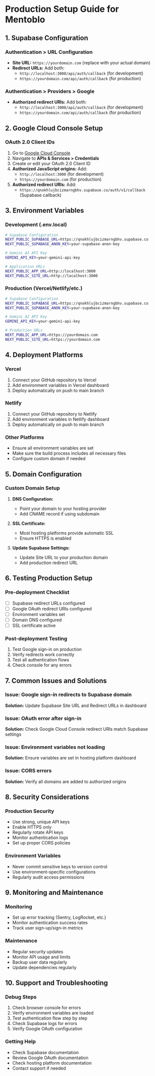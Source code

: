 # Production Setup Guide for Mentoblo

## 1. Supabase Configuration

### Authentication > URL Configuration
- **Site URL:** `https://yourdomain.com` (replace with your actual domain)
- **Redirect URLs:** Add both:
  - `http://localhost:3000/api/auth/callback` (for development)
  - `https://yourdomain.com/api/auth/callback` (for production)

### Authentication > Providers > Google
- **Authorized redirect URIs:** Add both:
  - `http://localhost:3000/api/auth/callback` (for development)
  - `https://yourdomain.com/api/auth/callback` (for production)

## 2. Google Cloud Console Setup

### OAuth 2.0 Client IDs
1. Go to [Google Cloud Console](https://console.cloud.google.com/)
2. Navigate to **APIs & Services > Credentials**
3. Create or edit your OAuth 2.0 Client ID
4. **Authorized JavaScript origins:** Add:
   - `http://localhost:3000` (for development)
   - `https://yourdomain.com` (for production)
5. **Authorized redirect URIs:** Add:
   - `https://qnokhlujbcizmarngbhv.supabase.co/auth/v1/callback` (Supabase callback)

## 3. Environment Variables

### Development (.env.local)
```bash
# Supabase Configuration
NEXT_PUBLIC_SUPABASE_URL=https://qnokhlujbcizmarngbhv.supabase.co
NEXT_PUBLIC_SUPABASE_ANON_KEY=your-supabase-anon-key

# Gemini AI API Key
GEMINI_API_KEY=your-gemini-api-key

# Application URLs
NEXT_PUBLIC_APP_URL=http://localhost:3000
NEXT_PUBLIC_SITE_URL=http://localhost:3000
```

### Production (Vercel/Netlify/etc.)
```bash
# Supabase Configuration
NEXT_PUBLIC_SUPABASE_URL=https://qnokhlujbcizmarngbhv.supabase.co
NEXT_PUBLIC_SUPABASE_ANON_KEY=your-supabase-anon-key

# Gemini AI API Key
GEMINI_API_KEY=your-gemini-api-key

# Production URLs
NEXT_PUBLIC_APP_URL=https://yourdomain.com
NEXT_PUBLIC_SITE_URL=https://yourdomain.com
```

## 4. Deployment Platforms

### Vercel
1. Connect your GitHub repository to Vercel
2. Add environment variables in Vercel dashboard
3. Deploy automatically on push to main branch

### Netlify
1. Connect your GitHub repository to Netlify
2. Add environment variables in Netlify dashboard
3. Deploy automatically on push to main branch

### Other Platforms
- Ensure all environment variables are set
- Make sure the build process includes all necessary files
- Configure custom domain if needed

## 5. Domain Configuration

### Custom Domain Setup
1. **DNS Configuration:**
   - Point your domain to your hosting provider
   - Add CNAME record if using subdomain

2. **SSL Certificate:**
   - Most hosting platforms provide automatic SSL
   - Ensure HTTPS is enabled

3. **Update Supabase Settings:**
   - Update Site URL to your production domain
   - Add production redirect URL

## 6. Testing Production Setup

### Pre-deployment Checklist
- [ ] Supabase redirect URLs configured
- [ ] Google OAuth redirect URIs configured
- [ ] Environment variables set
- [ ] Domain DNS configured
- [ ] SSL certificate active

### Post-deployment Testing
1. Test Google sign-in on production
2. Verify redirects work correctly
3. Test all authentication flows
4. Check console for any errors

## 7. Common Issues and Solutions

### Issue: Google sign-in redirects to Supabase domain
**Solution:** Update Supabase Site URL and Redirect URLs in dashboard

### Issue: OAuth error after sign-in
**Solution:** Check Google Cloud Console redirect URIs match Supabase settings

### Issue: Environment variables not loading
**Solution:** Ensure variables are set in hosting platform dashboard

### Issue: CORS errors
**Solution:** Verify all domains are added to authorized origins

## 8. Security Considerations

### Production Security
- Use strong, unique API keys
- Enable HTTPS only
- Regularly rotate API keys
- Monitor authentication logs
- Set up proper CORS policies

### Environment Variables
- Never commit sensitive keys to version control
- Use environment-specific configurations
- Regularly audit access permissions

## 9. Monitoring and Maintenance

### Monitoring
- Set up error tracking (Sentry, LogRocket, etc.)
- Monitor authentication success rates
- Track user sign-up/sign-in metrics

### Maintenance
- Regular security updates
- Monitor API usage and limits
- Backup user data regularly
- Update dependencies regularly

## 10. Support and Troubleshooting

### Debug Steps
1. Check browser console for errors
2. Verify environment variables are loaded
3. Test authentication flow step by step
4. Check Supabase logs for errors
5. Verify Google OAuth configuration

### Getting Help
- Check Supabase documentation
- Review Google OAuth documentation
- Check hosting platform documentation
- Contact support if needed

